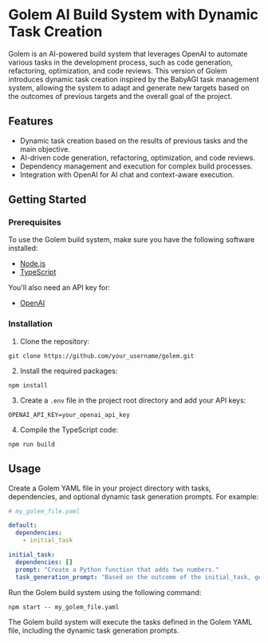 # Golem AI Build System with Dynamic Task Creation

Golem is an AI-powered build system that leverages OpenAI to automate various tasks in the development process, such as code generation, refactoring, optimization, and code reviews. This version of Golem introduces dynamic task creation inspired by the BabyAGI task management system, allowing the system to adapt and generate new targets based on the outcomes of previous targets and the overall goal of the project.

## Features

- Dynamic task creation based on the results of previous tasks and the main objective.
- AI-driven code generation, refactoring, optimization, and code reviews.
- Dependency management and execution for complex build processes.
- Integration with OpenAI for AI chat and context-aware execution.

## Getting Started

### Prerequisites

To use the Golem build system, make sure you have the following software installed:

- [Node.js](https://nodejs.org/)
- [TypeScript](https://www.typescriptlang.org/)

You'll also need an API key for:

- [OpenAI](https://beta.openai.com/signup/)

### Installation

1. Clone the repository:

```
git clone https://github.com/your_username/golem.git
```

2. Install the required packages:

```
npm install
```

3. Create a `.env` file in the project root directory and add your API keys:

```
OPENAI_API_KEY=your_openai_api_key
```

4. Compile the TypeScript code:

```
npm run build
```

## Usage

Create a Golem YAML file in your project directory with tasks, dependencies, and optional dynamic task generation prompts. For example:

```yaml
# my_golem_file.yaml

default:
  dependencies:
    - initial_task

initial_task:
  dependencies: []
  prompt: "Create a Python function that adds two numbers."
  task_generation_prompt: "Based on the outcome of the initial_task, generate new targets to create functions for other arithmetic operations."
```

Run the Golem build system using the following command:

```
npm start -- my_golem_file.yaml
```

The Golem build system will execute the tasks defined in the Golem YAML file, including the dynamic task generation prompts.
